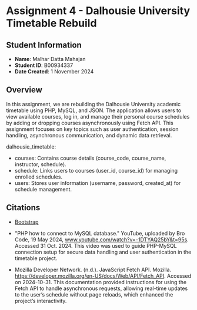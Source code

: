 # Assignment 4 - Dalhousie University Timetable Rebuild

## Student Information

- **Name**: Malhar Datta Mahajan
- **Student ID**: B00934337
- **Date Created**: 1 November 2024

## Overview

In this assignment, we are rebuilding the Dalhousie University academic timetable using PHP, MySQL, and JSON. The application allows users to view available courses, log in, and manage their personal course schedules by adding or dropping courses asynchronously using Fetch API. This assignment focuses on key topics such as user authentication, session handling, asynchronous communication, and dynamic data retrieval.

dalhousie_timetable:

- courses: Contains course details (course_code, course_name, instructor, schedule).
- schedule: Links users to courses (user_id, course_id) for managing enrolled schedules.
- users: Stores user information (username, password, created_at) for schedule management.



## Citations

- [Bootstrap](https://cdn.jsdelivr.net/npm/bootstrap@5.3.0/dist/css/bootstrap.min.css)

- "PHP how to connect to MySQL database." YouTube, uploaded by Bro Code, 19 May 2024, www.youtube.com/watch?v=-1DTYAQ25bY&t=95s. Accessed 31 Oct. 2024.
    This video was used to guide PHP-MySQL connection setup for secure data handling and user authentication in the timetable project.

- Mozilla Developer Network. (n.d.). JavaScript Fetch API. Mozilla. https://developer.mozilla.org/en-US/docs/Web/API/Fetch_API. Accessed on 2024-10-31.
    This documentation provided instructions for using the Fetch API to handle asynchronous requests, allowing real-time updates to the user’s schedule without page reloads, which enhanced the project’s interactivity.

